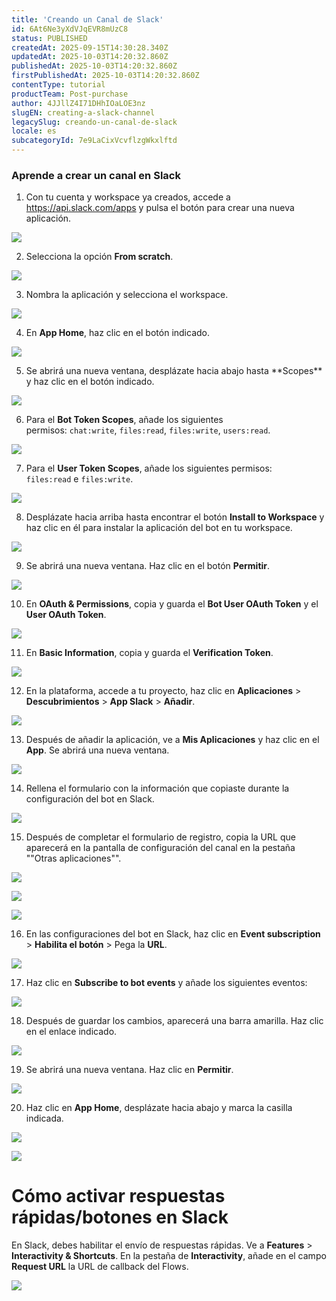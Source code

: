 ```yaml
---
title: 'Creando un Canal de Slack'
id: 6At6Ne3yXdVJqEVR8mUzC8
status: PUBLISHED
createdAt: 2025-09-15T14:30:28.340Z
updatedAt: 2025-10-03T14:20:32.860Z
publishedAt: 2025-10-03T14:20:32.860Z
firstPublishedAt: 2025-10-03T14:20:32.860Z
contentType: tutorial
productTeam: Post-purchase
author: 4JJllZ4I71DHhIOaLOE3nz
slugEN: creating-a-slack-channel
legacySlug: creando-un-canal-de-slack
locale: es
subcategoryId: 7e9LaCixVcvflzgWkxlftd
---
```


### Aprende a crear un canal en Slack

1. Con tu cuenta y workspace ya creados, accede a <https://api.slack.com/apps> y pulsa el botón para crear una nueva aplicación.

![](https://raw.githubusercontent.com/vtexdocs/help-center-content/refs/heads/main/docs/es/tutorials/weni-by-vtex/integraciones/creando-un-canal-de-slack_1.png)

2. Selecciona la opción **From scratch**.

![](https://raw.githubusercontent.com/vtexdocs/help-center-content/refs/heads/main/docs/es/tutorials/weni-by-vtex/integraciones/creando-un-canal-de-slack_2.png)

3. Nombra la aplicación y selecciona el workspace.

![](https://raw.githubusercontent.com/vtexdocs/help-center-content/refs/heads/main/docs/es/tutorials/weni-by-vtex/integraciones/creando-un-canal-de-slack_3.png)

4. En **App Home**, haz clic en el botón indicado.

![](https://raw.githubusercontent.com/vtexdocs/help-center-content/refs/heads/main/docs/es/tutorials/weni-by-vtex/integraciones/creando-un-canal-de-slack_4.png)

5. Se abrirá una nueva ventana, desplázate hacia abajo hasta \*\*Scopes\*\* y haz clic en el botón indicado.

![](https://raw.githubusercontent.com/vtexdocs/help-center-content/refs/heads/main/docs/es/tutorials/weni-by-vtex/integraciones/creando-un-canal-de-slack_5.png)

6. Para el **Bot Token Scopes**, añade los siguientes permisos: `chat:write`, `files:read`, `files:write`, `users:read`.

![](https://raw.githubusercontent.com/vtexdocs/help-center-content/refs/heads/main/docs/es/tutorials/weni-by-vtex/integraciones/creando-un-canal-de-slack_6.png)

7. Para el **User Token Scopes**, añade los siguientes permisos: `files:read` e `files:write`.

![](https://raw.githubusercontent.com/vtexdocs/help-center-content/refs/heads/main/docs/es/tutorials/weni-by-vtex/integraciones/creando-un-canal-de-slack_7.png)

8. Desplázate hacia arriba hasta encontrar el botón **Install to Workspace** y haz clic en él para instalar la aplicación del bot en tu workspace.

![](https://raw.githubusercontent.com/vtexdocs/help-center-content/refs/heads/main/docs/es/tutorials/weni-by-vtex/integraciones/creando-un-canal-de-slack_8.png)

9. Se abrirá una nueva ventana. Haz clic en el botón **Permitir**.

![](https://raw.githubusercontent.com/vtexdocs/help-center-content/refs/heads/main/docs/es/tutorials/weni-by-vtex/integraciones/creando-un-canal-de-slack_9.png)

10. En **OAuth \& Permissions**, copia y guarda el **Bot User OAuth Token** y el **User OAuth Token**.

![](https://raw.githubusercontent.com/vtexdocs/help-center-content/refs/heads/main/docs/es/tutorials/weni-by-vtex/integraciones/creando-un-canal-de-slack_10.png)

11. En **Basic Information**, copia y guarda el **Verification Token**.

![](https://raw.githubusercontent.com/vtexdocs/help-center-content/refs/heads/main/docs/es/tutorials/weni-by-vtex/integraciones/creando-un-canal-de-slack_11.png)

12. En la plataforma, accede a tu proyecto, haz clic en **Aplicaciones** > **Descubrimientos** > **App Slack** > **Añadir**.

![](https://raw.githubusercontent.com/vtexdocs/help-center-content/refs/heads/main/docs/es/tutorials/weni-by-vtex/integraciones/creando-un-canal-de-slack_12.png)

13. Después de añadir la aplicación, ve a **Mis Aplicaciones** y haz clic en el **App**. Se abrirá una nueva ventana.

![](https://raw.githubusercontent.com/vtexdocs/help-center-content/refs/heads/main/docs/es/tutorials/weni-by-vtex/integraciones/creando-un-canal-de-slack_13.png)

14. Rellena el formulario con la información que copiaste durante la configuración del bot en Slack.

![](https://raw.githubusercontent.com/vtexdocs/help-center-content/refs/heads/main/docs/es/tutorials/weni-by-vtex/integraciones/creando-un-canal-de-slack_14.png)

15. Después de completar el formulario de registro, copia la URL que aparecerá en la pantalla de configuración del canal en la pestaña ""Otras aplicaciones"".

![](https://raw.githubusercontent.com/vtexdocs/help-center-content/refs/heads/main/docs/es/tutorials/weni-by-vtex/integraciones/creando-un-canal-de-slack_15.png)

![](https://raw.githubusercontent.com/vtexdocs/help-center-content/refs/heads/main/docs/es/tutorials/weni-by-vtex/integraciones/creando-un-canal-de-slack_16.png)

![](https://raw.githubusercontent.com/vtexdocs/help-center-content/refs/heads/main/docs/es/tutorials/weni-by-vtex/integraciones/creando-un-canal-de-slack_17.png)

16. En las configuraciones del bot en Slack, haz clic en **Event subscription** > **Habilita el botón** > Pega la **URL**.

![](https://raw.githubusercontent.com/vtexdocs/help-center-content/refs/heads/main/docs/es/tutorials/weni-by-vtex/integraciones/creando-un-canal-de-slack_18.png)

17. Haz clic en **Subscribe to bot events** y añade los siguientes eventos:

![](https://raw.githubusercontent.com/vtexdocs/help-center-content/refs/heads/main/docs/es/tutorials/weni-by-vtex/integraciones/creando-un-canal-de-slack_19.png)

18. Después de guardar los cambios, aparecerá una barra amarilla. Haz clic en el enlace indicado.

![](https://raw.githubusercontent.com/vtexdocs/help-center-content/refs/heads/main/docs/es/tutorials/weni-by-vtex/integraciones/creando-un-canal-de-slack_20.png)

19. Se abrirá una nueva ventana. Haz clic en **Permitir**.

![](https://raw.githubusercontent.com/vtexdocs/help-center-content/refs/heads/main/docs/es/tutorials/weni-by-vtex/integraciones/creando-un-canal-de-slack_21.png)

20. Haz clic en **App Home**, desplázate hacia abajo y marca la casilla indicada.

![](https://raw.githubusercontent.com/vtexdocs/help-center-content/refs/heads/main/docs/es/tutorials/weni-by-vtex/integraciones/creando-un-canal-de-slack_22.png)

![](https://raw.githubusercontent.com/vtexdocs/help-center-content/refs/heads/main/docs/es/tutorials/weni-by-vtex/integraciones/creando-un-canal-de-slack_23.png)

# **Cómo activar respuestas rápidas/botones en Slack**

En Slack, debes habilitar el envío de respuestas rápidas. Ve a **Features** > **Interactivity \& Shortcuts**. En la pestaña de **Interactivity**, añade en el campo **Request URL** la URL de callback del Flows.

![](https://raw.githubusercontent.com/vtexdocs/help-center-content/refs/heads/main/docs/es/tutorials/weni-by-vtex/integraciones/creando-un-canal-de-slack_24.png)

